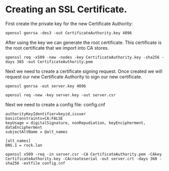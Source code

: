 # Creating an SSL Certificate.

First create the private key for the new Certificate Authority:

	openssl genrsa -des3 -out CertificateAuthority.key 4096

After using the key we can generate the root certificate.  This certificate is the root certificate that we import into CA stores.

	openssl req -x509 -new -nodes -key CertificateAuthority.key -sha256 -days 365 -out CertificateAuthority.pem

Next we need to create a certificate signing request.  Once created we will request our new Certificate Authority to sign our new certificate.

	openssl genrsa -out server.key 4096

	openssl req -new -key server.key -out server.csr

Next we need to create a config file: config.cnf

	authorityKeyIdentifier=keyid,issuer
	basicConstraints=CA:FALSE
	keyUsage = digitalSignature, nonRepudiation, keyEncipherment, dataEncipherment
	subjectAltName = @alt_names

	[alt_names]
	DNS.1 = rock.lan

	openssl x509 -req -in server.csr -CA CertificateAuthority.pem -CAkey CertificateAuthority.key -CAcreateserial -out server.crt -days 360 -sha256 -extfile config.cnf
